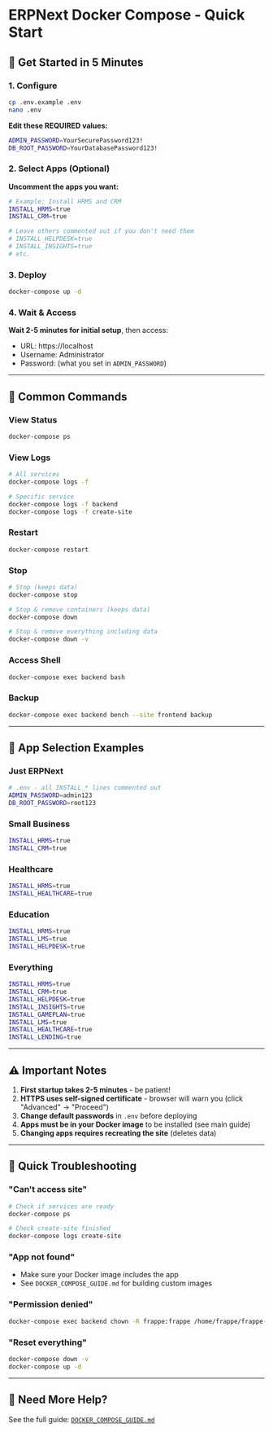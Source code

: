 # ERPNext Docker Compose - Quick Start

## 🚀 Get Started in 5 Minutes

### 1. Configure

```bash
cp .env.example .env
nano .env
```

**Edit these REQUIRED values:**
```bash
ADMIN_PASSWORD=YourSecurePassword123!
DB_ROOT_PASSWORD=YourDatabasePassword123!
```

### 2. Select Apps (Optional)

**Uncomment the apps you want:**
```bash
# Example: Install HRMS and CRM
INSTALL_HRMS=true
INSTALL_CRM=true

# Leave others commented out if you don't need them
# INSTALL_HELPDESK=true
# INSTALL_INSIGHTS=true
# etc.
```

### 3. Deploy

```bash
docker-compose up -d
```

### 4. Wait & Access

**Wait 2-5 minutes for initial setup**, then access:
- URL: https://localhost
- Username: Administrator  
- Password: (what you set in `ADMIN_PASSWORD`)

---

## 📝 Common Commands

### View Status
```bash
docker-compose ps
```

### View Logs
```bash
# All services
docker-compose logs -f

# Specific service
docker-compose logs -f backend
docker-compose logs -f create-site
```

### Restart
```bash
docker-compose restart
```

### Stop
```bash
# Stop (keeps data)
docker-compose stop

# Stop & remove containers (keeps data)
docker-compose down

# Stop & remove everything including data
docker-compose down -v
```

### Access Shell
```bash
docker-compose exec backend bash
```

### Backup
```bash
docker-compose exec backend bench --site frontend backup
```

---

## 🎯 App Selection Examples

### Just ERPNext
```bash
# .env - all INSTALL_* lines commented out
ADMIN_PASSWORD=admin123
DB_ROOT_PASSWORD=root123
```

### Small Business
```bash
INSTALL_HRMS=true
INSTALL_CRM=true
```

### Healthcare
```bash
INSTALL_HRMS=true
INSTALL_HEALTHCARE=true
```

### Education
```bash
INSTALL_HRMS=true
INSTALL_LMS=true
INSTALL_HELPDESK=true
```

### Everything
```bash
INSTALL_HRMS=true
INSTALL_CRM=true
INSTALL_HELPDESK=true
INSTALL_INSIGHTS=true
INSTALL_GAMEPLAN=true
INSTALL_LMS=true
INSTALL_HEALTHCARE=true
INSTALL_LENDING=true
```

---

## ⚠️ Important Notes

1. **First startup takes 2-5 minutes** - be patient!
2. **HTTPS uses self-signed certificate** - browser will warn you (click "Advanced" → "Proceed")
3. **Change default passwords** in `.env` before deploying
4. **Apps must be in your Docker image** to be installed (see main guide)
5. **Changing apps requires recreating the site** (deletes data)

---

## 🐛 Quick Troubleshooting

### "Can't access site"
```bash
# Check if services are ready
docker-compose ps

# Check create-site finished
docker-compose logs create-site
```

### "App not found"
- Make sure your Docker image includes the app
- See `DOCKER_COMPOSE_GUIDE.md` for building custom images

### "Permission denied"
```bash
docker-compose exec backend chown -R frappe:frappe /home/frappe/frappe-bench/sites
```

### "Reset everything"
```bash
docker-compose down -v
docker-compose up -d
```

---

## 📖 Need More Help?

See the full guide: [`DOCKER_COMPOSE_GUIDE.md`](DOCKER_COMPOSE_GUIDE.md)